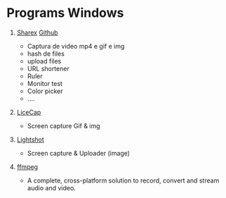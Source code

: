 # Programs Windows

1. [Sharex](https://getsharex.com)  [Github](https://github.com/ShareX/ShareX)
    * Captura de video mp4 e gif e img
    * hash de files
    * upload files
    * URL shortener
    * Ruler
    * Monitor test
    * Color picker
    * ....

2. [LiceCap](https://www.cockos.com/licecap/) 
    * Screen capture Gif & img

3. [Lightshot](https://app.prntscr.com/pt-br/index.html)
    * Screen capture & Uploader (image)

3. [ffmpeg](https://www.ffmpeg.org)
    * A complete, cross-platform solution to record, convert and stream audio and video.